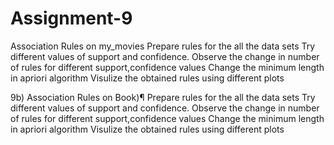 # Assignment-9
Association Rules on my_movies
Prepare rules for the all the data sets
Try different values of support and confidence. Observe the change in number of rules for different support,confidence values
Change the minimum length in apriori algorithm
Visulize the obtained rules using different plots




9b) Association Rules on Book)¶
Prepare rules for the all the data sets
Try different values of support and confidence. Observe the change in number of rules for different support,confidence values
Change the minimum length in apriori algorithm
Visulize the obtained rules using different plots
